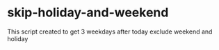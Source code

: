 # skip-holiday-and-weekend
This script created to get 3 weekdays after today exclude weekend and holiday
